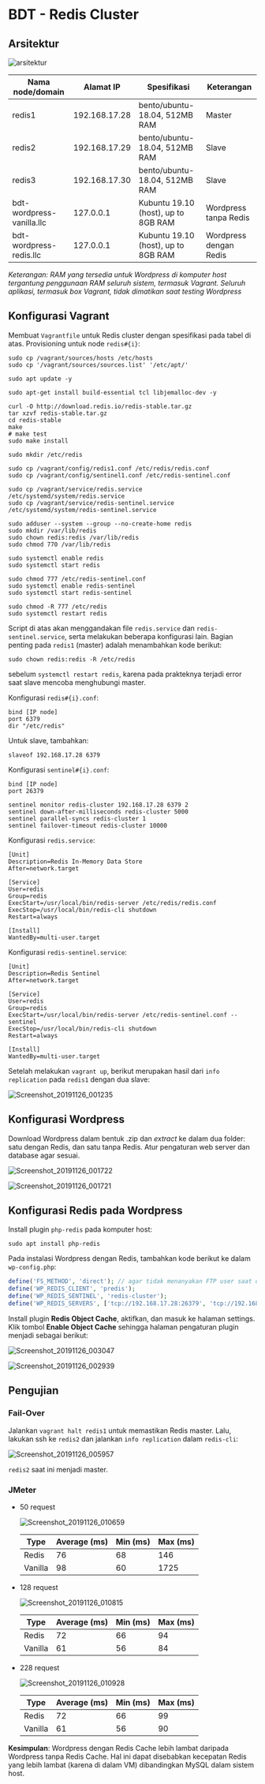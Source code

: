 # BDT - Redis Cluster

## Arsitektur

![arsitektur](img/arsitektur.png)

| Nama node/domain          | Alamat IP     | Spesifikasi                         | Keterangan             |
| ------------------------- | ------------- | ----------------------------------- | ---------------------- |
| redis1                    | 192.168.17.28 | bento/ubuntu-18.04, 512MB RAM       | Master                 |
| redis2                    | 192.168.17.29 | bento/ubuntu-18.04, 512MB RAM       | Slave                  |
| redis3                    | 192.168.17.30 | bento/ubuntu-18.04, 512MB RAM       | Slave                  |
| bdt-wordpress-vanilla.llc | 127.0.0.1     | Kubuntu 19.10 (host), up to 8GB RAM | Wordpress tanpa Redis  |
| bdt-wordpress-redis.llc   | 127.0.0.1     | Kubuntu 19.10 (host), up to 8GB RAM | Wordpress dengan Redis |

*Keterangan: RAM yang tersedia untuk Wordpress di komputer host tergantung penggunaan RAM seluruh sistem, termasuk Vagrant. Seluruh aplikasi, termasuk box Vagrant, tidak dimatikan saat testing Wordpress*

## Konfigurasi Vagrant

Membuat `Vagrantfile` untuk Redis cluster dengan spesifikasi pada tabel di atas. Provisioning untuk node `redis#{i}`:

```shell
sudo cp /vagrant/sources/hosts /etc/hosts
sudo cp '/vagrant/sources/sources.list' '/etc/apt/'

sudo apt update -y

sudo apt-get install build-essential tcl libjemalloc-dev -y

curl -O http://download.redis.io/redis-stable.tar.gz
tar xzvf redis-stable.tar.gz
cd redis-stable
make
# make test
sudo make install

sudo mkdir /etc/redis

sudo cp /vagrant/config/redis1.conf /etc/redis/redis.conf
sudo cp /vagrant/config/sentinel1.conf /etc/redis-sentinel.conf

sudo cp /vagrant/service/redis.service /etc/systemd/system/redis.service
sudo cp /vagrant/service/redis-sentinel.service /etc/systemd/system/redis-sentinel.service

sudo adduser --system --group --no-create-home redis
sudo mkdir /var/lib/redis
sudo chown redis:redis /var/lib/redis
sudo chmod 770 /var/lib/redis

sudo systemctl enable redis
sudo systemctl start redis

sudo chmod 777 /etc/redis-sentinel.conf
sudo systemctl enable redis-sentinel
sudo systemctl start redis-sentinel

sudo chmod -R 777 /etc/redis
sudo systemctl restart redis
```

Script di atas akan menggandakan file `redis.service` dan `redis-sentinel.service`, serta melakukan beberapa konfigurasi lain. Bagian penting pada `redis1` (master) adalah menambahkan kode berikut:

```shell
sudo chown redis:redis -R /etc/redis
```

sebelum `systemctl restart redis`, karena pada prakteknya terjadi error saat slave mencoba menghubungi master.

Konfigurasi `redis#{i}.conf`:

```shell
bind [IP node]
port 6379
dir "/etc/redis"
```

Untuk slave, tambahkan:

```shell
slaveof 192.168.17.28 6379
```

Konfigurasi `sentinel#{i}.conf`:

```shell
bind [IP node]
port 26379

sentinel monitor redis-cluster 192.168.17.28 6379 2
sentinel down-after-milliseconds redis-cluster 5000
sentinel parallel-syncs redis-cluster 1
sentinel failover-timeout redis-cluster 10000
```

Konfigurasi `redis.service`:

```
[Unit]
Description=Redis In-Memory Data Store
After=network.target

[Service]
User=redis
Group=redis
ExecStart=/usr/local/bin/redis-server /etc/redis/redis.conf
ExecStop=/usr/local/bin/redis-cli shutdown
Restart=always

[Install]
WantedBy=multi-user.target
```

Konfigurasi `redis-sentinel.service`:

```
[Unit]
Description=Redis Sentinel
After=network.target

[Service]
User=redis
Group=redis
ExecStart=/usr/local/bin/redis-server /etc/redis-sentinel.conf --sentinel
ExecStop=/usr/local/bin/redis-cli shutdown
Restart=always

[Install]
WantedBy=multi-user.target
```

Setelah melakukan `vagrant up`, berikut merupakan hasil dari `info replication` pada `redis1` dengan dua slave:

![Screenshot_20191126_001235](img/Screenshot_20191126_001235.png)

## Konfigurasi Wordpress

Download Wordpress dalam bentuk .zip dan *extract* ke dalam dua folder: satu dengan Redis, dan satu tanpa Redis. Atur pengaturan web server dan database agar sesuai.

![Screenshot_20191126_001722](img/Screenshot_20191126_001722.png)

![Screenshot_20191126_001721](img/Screenshot_20191126_001721.png)

## Konfigurasi Redis pada Wordpress

Install plugin `php-redis` pada komputer host:

```
sudo apt install php-redis
```

Pada instalasi Wordpress dengan Redis, tambahkan kode berikut ke dalam `wp-config.php`:

```php
define('FS_METHOD', 'direct'); // agar tidak menanyakan FTP user saat owner bukan www-data
define('WP_REDIS_CLIENT', 'predis');
define('WP_REDIS_SENTINEL', 'redis-cluster');
define('WP_REDIS_SERVERS', ['tcp://192.168.17.28:26379', 'tcp://192.168.17.29:26379', 'tcp://192.168.17.30:26379']);
```

Install plugin **Redis Object Cache**, aktifkan, dan masuk ke halaman settings. Klik tombol **Enable Object Cache** sehingga halaman pengaturan plugin menjadi sebagai berikut:

![Screenshot_20191126_003047](img/Screenshot_20191126_003047.png)

![Screenshot_20191126_002939](img/Screenshot_20191126_002939.png)

## Pengujian

### Fail-Over

Jalankan `vagrant halt redis1` untuk memastikan Redis master. Lalu, lakukan ssh ke `redis2` dan jalankan `info replication` dalam `redis-cli`:

![Screenshot_20191126_005957](img/Screenshot_20191126_005957.png)

`redis2` saat ini menjadi master.

### JMeter

- 50 request

  ![Screenshot_20191126_010659](img/Screenshot_20191126_010659.png)

  | Type    | Average (ms) | Min (ms) | Max (ms) |
  | ------- | ------------ | -------- | -------- |
  | Redis   | 76           | 68       | 146      |
  | Vanilla | 98           | 60       | 1725     |

  

- 128 request

  ![Screenshot_20191126_010815](img/Screenshot_20191126_010815.png)

  | Type    | Average (ms) | Min (ms) | Max (ms) |
  | ------- | ------------ | -------- | -------- |
  | Redis   | 72           | 66       | 94       |
  | Vanilla | 61           | 56       | 84       |

  

- 228 request

  ![Screenshot_20191126_010928](img/Screenshot_20191126_010928.png)

  | Type    | Average (ms) | Min (ms) | Max (ms) |
  | ------- | ------------ | -------- | -------- |
  | Redis   | 72           | 66       | 99       |
  | Vanilla | 61           | 56       | 90       |

**Kesimpulan**: Wordpress dengan Redis Cache lebih lambat daripada Wordpress tanpa Redis Cache. Hal ini dapat disebabkan kecepatan Redis yang lebih lambat (karena di dalam VM) dibandingkan MySQL dalam sistem host.

